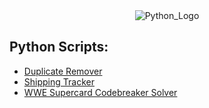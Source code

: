 <div align="center"><img src="https://www.python.org/static/community_logos/python-logo-master-v3-TM-flattened.png" alt="Python_Logo"  /></div>

## Python Scripts:

- [Duplicate Remover](./Duplicate-Remover)
- [Shipping Tracker](./Shipping-Tracker)
- [WWE Supercard Codebreaker Solver](./WWESupercard-Codebreaker-Solver)